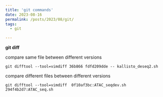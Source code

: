```yaml
---
title: 'git commands'
date: 2023-08-16
permalink: /posts/2023/08/git/
tags:
  - git

---
```

**git diff**

compare same file between different versions

`git difftool --tool=vimdiff 36b866 fdfd209dde -- kallisto_deseq2.sh`

compare different files between different versions

`git difftool --tool=vimdiff  0f10af3bc:ATAC_seqdev.sh 294f4b2d7:ATAC_seq.sh`